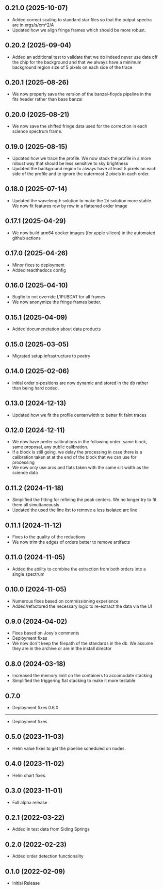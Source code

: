 0.21.0 (2025-10-07)
-------------------
- Added correct scaling to standard star files so that the output spectra are in ergs/s/cm^2/A
- Updated how we align fringe frames which should be more robust.

0.20.2 (2025-09-04)
-------------------
- Added an additional test to validate that we do indeed never use data off the chip for the background
  and that we always have a minimum background region size of 5 pixels on each side of the trace

0.20.1 (2025-08-26)
-------------------
- We now properly save the version of the banzai-floyds pipeline in the fits header rather than base banzai

0.20.0 (2025-08-21)
-------------------
- We now save the shifted fringe data used for the correction in each science spectrum frame.

0.19.0 (2025-08-15)
-------------------
- Updated how we trace the profile. We now stack the profile in a more robust way that should be less
  sensitive to sky brightness
- Updated the background region to always have at least 5 pixels on each side of the profile and to ignore the
  outermost 2 pixels in each order.

0.18.0 (2025-07-14)
-------------------
- Updated the wavelength solution to make the 2d solution more stable. We now fit features row by row in a
  flattened order image

0.17.1 (2025-04-29)
-------------------
- We now build arm64 docker images (for apple silicon) in the automated github actions

0.17.0 (2025-04-26)
-------------------
- Minor fixes to deployment
- Added readthedocs config

0.16.0 (2025-04-10)
-------------------
- Bugfix to not override L1PUBDAT for all frames
- We now anonymize the fringe frames better.

0.15.1 (2025-04-09)
-------------------
- Added documenetation about data products

0.15.0 (2025-03-05)
-------------------
- Migrated setup infrastructure to poetry

0.14.0 (2025-02-06)
-------------------
- Initial order x-positions are now dynamic and stored in the db rather
  than being hard coded.

0.13.0 (2024-12-13)
-------------------
- Updated how we fit the profile center/width to better fit faint traces

0.12.0 (2024-12-11)
-------------------
- We now have prefer calibrations in the following order: same block, same proposal, any public calibration.
- If a block is still going, we delay the processing in case there is a calibration taken at
  at the end of the block that we can use for processing
- We now only use arcs and flats taken with the same slit width as the science data

0.11.2 (2024-11-18)
-------------------
- Simplified the fitting for refining the peak centers. We no longer try to fit them all simultaneously
- Updated the used the line list to remove a less isolated arc line

0.11.1 (2024-11-12)
-------------------
- Fixes to the quality of the reductions
- We now trim the edges of orders better to remove artifacts

0.11.0 (2024-11-05)
-------------------
- Added the ability to combine the extraction from both orders into a single spectrum

0.10.0 (2024-11-05)
-------------------
- Numerous fixes based on commissioning experience
- Added/refactored the necessary logic to re-extract
  the data via the UI

0.9.0 (2024-04-02)
------------------
- Fixes based on Joey's comments
- Deployment fixes
- We now don't keep the filepath of the standards in the db. We assume they are in the archive
  or are in the install director

0.8.0 (2024-03-18)
------------------
- Increased the memory limit on the containers to accomodate stacking
- Simplified the triggering flat stacking to make it more testable

0.7.0
-----
- Deployment fixes
0.6.0
-----
- Deployment fixes

0.5.0 (2023-11-03)
------------------
- Helm value fixes to get the pipeline scheduled on nodes.

0.4.0 (2023-11-02)
------------------
- Helm chart fixes.

0.3.0 (2023-11-01)
------------------
- Full alpha release

0.2.1 (2022-03-22)
------------------
- Added in test data from Siding Springs

0.2.0 (2022-02-23)
------------------
- Added order detection functionality

0.1.0 (2022-02-09)
------------------
- Initial Release
